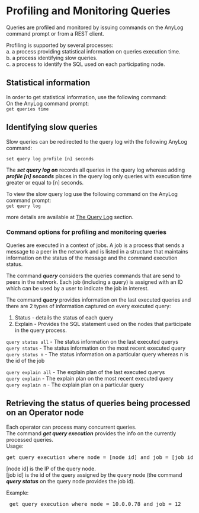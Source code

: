 # Profiling and Monitoring Queries

Queries are profiled and monitored by issuing commands on the AnyLog command prompt or from a REST client.

Profiling is supported by several processes:  
a. a process providing statistical information on queries execution time.  
b. a process identifying slow queries.  
c. a process to identify the SQL used on each participating node.  

## Statistical information
In order to get statistical information, use the following command:  
On the AnyLog command prompt:  
```get queries time```  

## Identifying slow queries

Slow queries can be redirected to the query log with the following AnyLog command:  

```set query log profile [n] seconds```   

The  ***set query log on*** records all queries in the query log whereas adding ***profile [n] seconds***
places in the query log only queries with execution time greater or equal to [n] seconds.

To view the slow query log use the following command on the AnyLog command prompt:  
```get query log```  

more details are available at [The Query Log](https://github.com/AnyLog-co/documentation/blob/master/logging%20events.md#the-query-log) section.

### Command options for profiling and monitoring queries

Queries are executed in a context of jobs. A job is a process that sends a message to a peer in the network and is listed in a structure
that maintains information on the status of the message and the command execution status.

The command ***query*** considers the queries commands that are send to peers in the network.
Each job (including a query) is assigned with an ID which can be used by a user to indicate the job in interest.

The command ***query*** provides information on the last executed queries and there are 2 types of information captured on every executed query:  
1. Status - details the status of each query
2. Explain - Provides the SQL statement used on the nodes that participate in the query process.
 

```query status all``` - The status information on the last executed querys<br/>
```query status``` - The status information on the most recent executed query<br/>
```query status n``` - The status information on a particular query whereas n is the id of the job<br/>

```query explain all``` - The explain plan of the last executed querys<br/>
```query explain``` - The explain plan on the most recent executed query<br/>
```query explain n``` - The explain plan on a particular query<br/>

## Retrieving the status of queries being processed on an Operator node

Each operator can process many concurrent queries.  
The command ***get query execution*** provides the info on the currently processed queries.  
Usage:
<pre>
get query execution where node = [node id] and job = [job id]
</pre> 

[node id] is the IP of the query node.  
[job id] is the id of the query assigned by the query node (the command ***query status*** on the query node provides the job id).  

Example:
<pre>
 get query execution where node = 10.0.0.78 and job = 12
</pre> 



